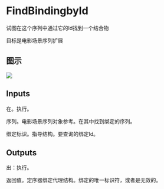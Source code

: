 # FindBindingbyId

试图在这个序列中通过它的Id找到一个结合物

目标是电影场景序列扩展

## 图示

![]($-20221218-20535817.png)

## Inputs

在。执行。

序列。电影场景序列对象参考。在其中找到绑定的序列。

绑定标识。指导结构。要查询的绑定Id。  

## Outputs

出：执行。

返回值。定序器绑定代理结构。绑定的唯一标识符，或者是无效的。
